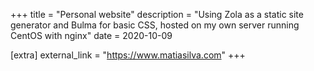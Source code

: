 +++
title = "Personal website"
description = "Using Zola as a static site generator and Bulma for basic CSS, hosted on my own server running CentOS with nginx"
date = 2020-10-09

[extra]
external_link = "https://www.matiasilva.com"
+++